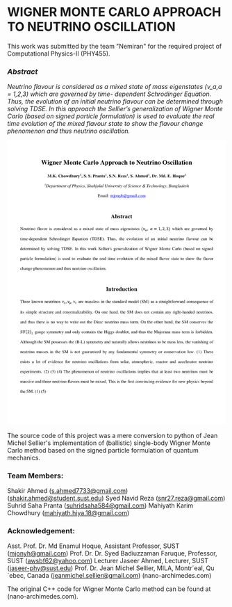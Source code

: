 # WIGNER MONTE CARLO APPROACH TO NEUTRINO OSCILLATION

This work was submitted by the team "Nemiran" for the required project of Computational Physics-II (PHY455).

### **_Abstract_**

_Neutrino flavour is considered as a mixed state of mass eigenstates (ν_a,a = 1,2,3) which are governed by time- dependent Schrodinger Equation. Thus, the evolution of an initial neutrino flavour can be determined through solving TDSE. In this approach the Sellier’s generalization of Wigner Monte Carlo (based on signed particle formulation) is used to evaluate the real time evolution of the mixed flavour state to show the flavour change phenomenon and thus neutrino oscillation._


![main pdf](main.png)



The source code of this project was a mere conversion to python of Jean Michel Sellier's implementation of (ballistic) single-body Wigner Monte Carlo method based on the signed particle formulation of quantum mechanics.

### **Team Members**:
Shakir Ahmed                (s.ahmed7733@gmail.com) (shakir.ahmed@student.sust.edu)
Syed Navid Reza             (snr27.reza@gmail.com)
Suhrid Saha Pranta          (suhridsaha584@gmail.com)
Mahiyath Karim Chowdhury    (mahiyath.hiya.18@gmail.com)

 
### **Acknowledgement**:
Asst. Prof. Dr. Md Enamul Hoque, Assistant Professor, SUST              (mjonyh@gmail.com)
Prof. Dr. Dr. Syed Badiuzzaman Faruque, Professor, SUST                 (awsbf62@yahoo.com)
Lecturer Jaseer Ahmed, Lecturer, SUST                                   (jaseer-phy@sust.edu)
Prof. Dr. Jean Michel Sellier, MILA, Montr´eal, Qu´ebec, Canada         (jeanmichel.sellier@gmail.com) (nano-archimedes.com)


The original C++ code for Wigner Monte Carlo method can be found at (nano-archimedes.com). 
